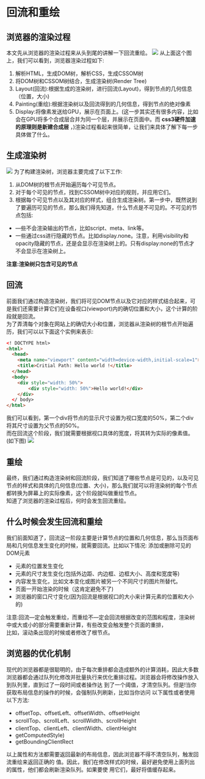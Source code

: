 # 回流和重绘
## 浏览器的渲染过程
本文先从浏览器的渲染过程来从头到尾的讲解一下回流重绘。
![](https://gitee.com/thonger/img/raw/master/img/20200930103521.png)
从上面这个图上，我们可以看到，浏览器渲染过程如下:  
1. 解析HTML，生成DOM树，解析CSS，生成CSSOM树
2. 将DOM树和CSSOM树结合，生成渲染树(Render Tree)
3. Layout(回流):根据生成的渲染树，进行回流(Layout)，得到节点的几何信息（位置，大小)
4. Painting(重绘):根据渲染树以及回流得到的几何信息，得到节点的绝对像素
5. Display:将像素发送给GPU，展示在页面上。(这一步其实还有很多内容，比如会在GPU将多个合成层合并为同一个层，并展示在页面中。而 **css3硬件加速的原理则是新建合成层** ，)渲染过程看起来很简单，让我们来具体了解下每一步具体做了什么。

## 生成渲染树
![](https://gitee.com/thonger/img/raw/master/img/20200930103616.png)
为了构建渲染树，浏览器主要完成了以下工作:  
1. 从DOM树的根节点开始遍历每个可见节点。
2. 对于每个可见的节点，找到CSSOM树中对应的规则，并应用它们。
3. 根据每个可见节点以及其对应的样式，组合生成渲染树。第一步中，既然说到了要遍历可见的节点，那么我们得先知道，什么节点是不可见的。不可见的节点包括:  
* —些不会渲染输出的节点，比如script、meta、link等。
* 一些通过css进行隐藏的节点。比如display.none。注意，利用visibility和opacity隐藏的节点，还是会显示在渲染树上的。只有display:none的节点才不会显示在渲染树上。  

**注意:渲染树只包含可见的节点**

## 回流
前面我们通过构造渲染树，我们将可见DOM节点以及它对应的样式结合起来，可是我们还需要计算它们在设备视口(viewport)内的确切位置和大小，这个计算的阶段就是回流。  
为了弄清每个对象在网站上的确切大小和位置，浏览器从渲染树的根节点开始遍历，我们可以以下面这个实例来表示:
```html
<! DOCTYPE html>
<html>
  <head>
	<meta name="viewport" content="width=device-width,initial-scale=1">
	<title>Critial Path: Hello world !</title>
  </head>
  <body>
	<div style="width: 50%">
		<div style="width: 50%">Hello world!</div>
	</div>
  </ body>
</html>

```
我们可以看到，第一个div将节点的显示尺寸设置为视口宽度的50%，第二个div将其尺寸设置为父节点的50%。  
而在回流这个阶段，我们就需要根据视口具体的宽度，将其转为实际的像素值。(如下图)
![](https://gitee.com/thonger/img/raw/master/img/20200930104538.png)
## 重绘
最终，我们通过构造渲染树和回流阶段，我们知道了哪些节点是可见的，以及可见节点的样式和具体的几何信息(位置、大小)，那么我们就可以将渲染树的每个节点都转换为屏幕上的实际像素，这个阶段就叫做重绘节点。  
知道了浏览器的渲染过程后，何时会发生回流重绘。

## 什么时候会发生回流和重绘
我们前面知道了，回流这一阶段主要是计算节点的位置和几何信息，那么当页面布局和几何信息发生变化的时候，就需要回流。比如以下情况:
添加或删除可见的DOM元素  
* 元素的位置发生变化
* 元素的尺寸发生变化(包括外边距、内边框、边框大小、高度和宽度等)
* 内容发生变化，比如文本变化或图片被另一个不同尺寸的图片所替代。
* 页面一开始渲染的时候（这肯定避免不了)
* 浏览器的窗口尺寸变化(因为回流是根据视口的大小来计算元素的位置和大小的)  

注意:回流—定会触发重绘，而重绘不—定会回流根据改变的范围和程度，渲染树中或大或小的部分需要重新计算，有些改变会触发整个页面的重排，  
比如，滚动条出现的时候或者修改了根节点。


## 浏览器的优化机制
现代的浏览器都是很聪明的，由于每次重排都会造成额外的计算消耗，因此大多数浏览器都会通过队列化修改并批量执行来优化重排过程。浏览器会将修改操作放入到队列里，直到过了一段时间或者操作达
到了一个阈值，才清空队列。但是!当你获取布局信息的操作的时候，会强制队列刷新，比如当你访问
以下属性或者使用以下方法:

* offsetTop、offsetLeft、offsetWidth、offsetHeight
* scrollTop、scrollLeft、scrollWidth、scrollHeight
* clientTop、clientLeft、clientWidth、clientHeight
* getComputedStyle)
* getBoundingClientRect

以上属性和方法都需要返回最新的布局信息，因此浏览器不得不清空队列，触发回流重绘来返回正确的
值。因此，我们在修改样式的时候，最好避免使用上面列出的属性，他们都会刷新渲染队列。如果要使
用它们，最好将值缓存起来。
